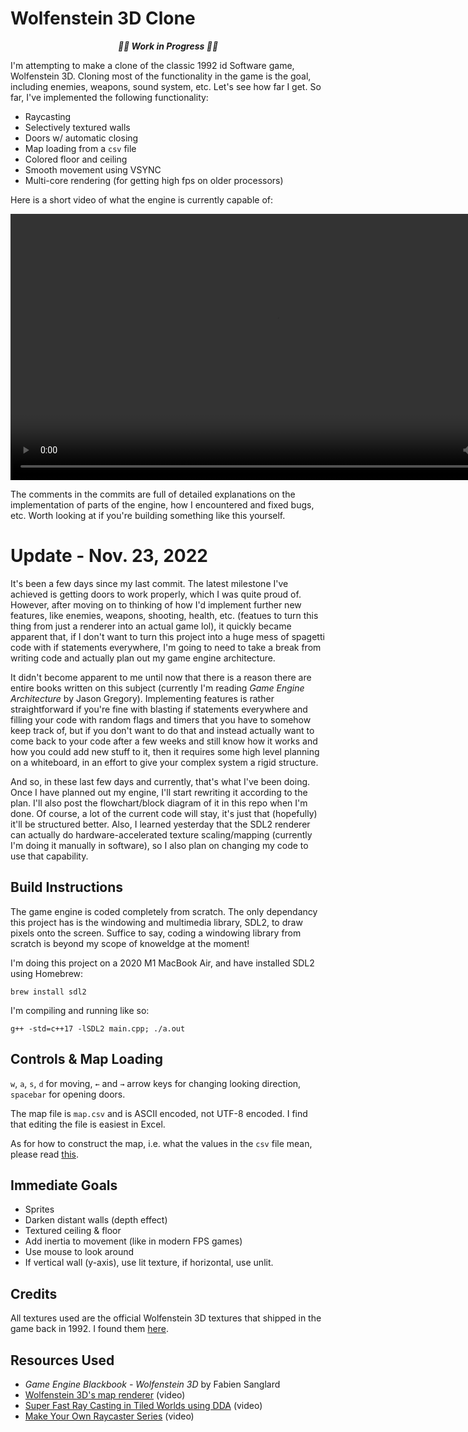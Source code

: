 # Wolfenstein 3D Clone

<p align="center"><b><i>
🚧🚧  Work in Progress  🚧🚧
</i></b></p>

I'm attempting to make a clone of the classic 1992 id Software game, Wolfenstein 3D. Cloning most of the functionality in the game is the goal, including enemies, weapons, sound system, etc. Let's see how far I get. So far, I've implemented the following functionality:
- Raycasting
- Selectively textured walls
- Doors w/ automatic closing
- Map loading from a `csv` file
- Colored floor and ceiling
- Smooth movement using VSYNC
- Multi-core rendering (for getting high fps on older processors)

Here is a short video of what the engine is currently capable of:

<div align="center">
  <video src="https://user-images.githubusercontent.com/25702188/202889868-aaf94b6c-2f61-49ab-953b-47d9a08fc103.mp4" width=852/>
</div>

The comments in the commits are full of detailed explanations on the implementation of parts of the engine, how I encountered and fixed bugs, etc. Worth looking at if you're building something like this yourself.

# Update - Nov. 23, 2022
It's been a few days since my last commit. The latest milestone I've achieved is getting doors to work properly, which I was quite proud of. However, after moving on to thinking of how I'd implement further new features, like enemies, weapons, shooting, health, etc. (featues to turn this thing from just a renderer into an actual game lol), it quickly became apparent that, if I don't want to turn this project into a huge mess of spagetti code with if statements everywhere, I'm going to need to take a break from writing code and actually plan out my game engine architecture.

It didn't become apparent to me until now that there is a reason there are entire books written on this subject (currently I'm reading _Game Engine Architecture_ by Jason Gregory). Implementing features is rather straightforward if you're fine with blasting if statements everywhere and filling your code with random flags and timers that you have to somehow keep track of, but if you don't want to do that and instead actually want to come back to your code after a few weeks and still know how it works and how you could add new stuff to it, then it requires some high level planning on a whiteboard, in an effort to give your complex system a rigid structure.

And so, in these last few days and currently, that's what I've been doing. Once I have planned out my engine, I'll start rewriting it according to the plan. I'll also post the flowchart/block diagram of it in this repo when I'm done. Of course, a lot of the current code will stay, it's just that (hopefully) it'll be structured better. Also, I learned yesterday that the SDL2 renderer can actually do hardware-accelerated texture scaling/mapping (currently I'm doing it manually in software), so I also plan on changing my code to use that capability.

## Build Instructions
The game engine is coded completely from scratch. The only dependancy this project has is the windowing and multimedia library, SDL2, to draw pixels onto the screen. Suffice to say, coding a windowing library from scratch is beyond my scope of knoweldge at the moment!

I'm doing this project on a 2020 M1 MacBook Air, and have installed SDL2 using Homebrew:
```
brew install sdl2
```
I'm compiling and running like so:
```
g++ -std=c++17 -lSDL2 main.cpp; ./a.out
```
## Controls & Map Loading
`w`, `a`, `s`, `d` for moving, `←` and `→` arrow keys for changing looking direction, `spacebar` for opening doors.

The map file is `map.csv` and is ASCII encoded, not UTF-8 encoded. I find that editing the file is easiest in Excel.

As for how to construct the map, i.e. what the values in the `csv` file mean, please read [this](https://github.com/e6quisitory/wolf3d-clone/commit/3f9f9e308629098a29df2e3ec8103fddd3fc51c0#commitcomment-88618626).

## Immediate Goals
- Sprites
- Darken distant walls (depth effect)
- Textured ceiling & floor
- Add inertia to movement (like in modern FPS games)
- Use mouse to look around
- If vertical wall (y-axis), use lit texture, if horizontal, use unlit.

## Credits
All textures used are the official Wolfenstein 3D textures that shipped in the game back in 1992. I found them [here](https://www.textures-resource.com/pc_computer/wolf3d/texture/1375/).

## Resources Used
- _Game Engine Blackbook - Wolfenstein 3D_ by Fabien Sanglard
- [Wolfenstein 3D's map renderer](https://www.youtube.com/watch?v=eOCQfxRQ2pY) (video)
- [Super Fast Ray Casting in Tiled Worlds using DDA](https://www.youtube.com/watch?v=NbSee-XM7WA) (video)
- [Make Your Own Raycaster Series](https://www.youtube.com/watch?v=gYRrGTC7GtA) (video)
